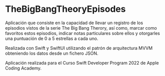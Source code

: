 # TheBigBangTheoryEpisodes

Aplicación que consiste en la capacidad de llevar un registro de los episodios vistos de la serie The Big Bang Therory, así como, marcar como favoritos estos episodios, indicar notas particulares sobre ellos y otorgarles una puntuación de 0 a 5 estrellas a cada uno.

Realizada con Swift y SwiftUI utilizando el patrón de arquitectura MVVM obteniendo los datos desde un fichero JSON.

Aplicación realizada para el Curso Swift Developer Program 2022 de Apple Coding Academy.
